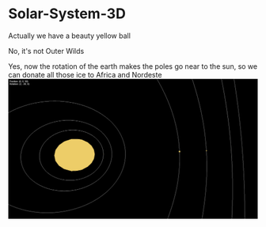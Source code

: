 # Solar-System-3D

Actually we have a beauty yellow ball  
  
No, it's not Outer Wilds

Yes, now the rotation of the earth makes the poles go near to the sun, so we can donate all those ice to Africa and Nordeste
<img src="https://raw.githubusercontent.com/alaanvv/Image-Database/main/Solar-System-3D/logo.png">
